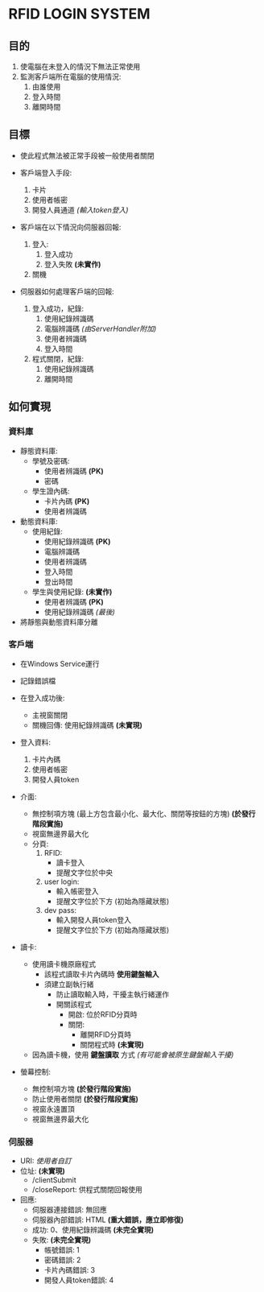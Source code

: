 # RFID LOGIN SYSTEM
## 目的
1. 使電腦在未登入的情況下無法正常使用
1. 監測客戶端所在電腦的使用情況:
    1. 由誰使用
    2. 登入時間
    3. 離開時間

## 目標
- 使此程式無法被正常手段被一般使用者關閉

- 客戶端登入手段:
    1. 卡片
    1. 使用者帳密
    1. 開發人員通道 *(輸入token登入)*

- 客戶端在以下情況向伺服器回報:
    1. 登入:
        1. 登入成功
        2. 登入失敗 **(未實作)**
    2. 關機

- 伺服器如何處理客戶端的回報:
    1. 登入成功，紀錄:
        1. 使用紀錄辨識碼
        1. 電腦辨識碼 *(由ServerHandler附加)*
        1. 使用者辨識碼
        1. 登入時間
    2. 程式關閉，紀錄:
        1. 使用紀錄辨識碼
        1. 離開時間
## 如何實現

### 資料庫
- 靜態資料庫:
    - 學號及密碼:
        - 使用者辨識碼 **(PK)**
        - 密碼
    - 學生證內碼:
        - 卡片內碼 **(PK)**
        - 使用者辨識碼
- 動態資料庫:
    - 使用紀錄:
        - 使用紀錄辨識碼 **(PK)**
        - 電腦辨識碼
        - 使用者辨識碼
        - 登入時間
        - 登出時間
    - 學生與使用紀錄: **(未實作)**
        - 使用者辨識碼 **(PK)**
        - 使用紀錄辨識碼 *(最後)*
- 將靜態與動態資料庫分離

### 客戶端
- 在Windows Service運行

- 記錄錯誤檔

- 在登入成功後:
    - 主視窗關閉
    - 關機回傳: 使用紀錄辨識碼 **(未實現)**

- 登入資料:
    1. 卡片內碼
    1. 使用者帳密
    1. 開發人員token

- 介面:
    - 無控制項方塊 (最上方包含最小化、最大化、關閉等按鈕的方塊) **(於發行階段實施)**
    - 視窗無邊界最大化
    - 分頁:
        1. RFID:
            - 讀卡登入
            - 提醒文字位於中央
        1. user login:
            - 輸入帳密登入
            - 提醒文字位於下方 (初始為隱藏狀態)
        1. dev pass:
            - 輸入開發人員token登入
            - 提醒文字位於下方 (初始為隱藏狀態)
- 讀卡:
    - 使用讀卡機原廠程式
        - 該程式讀取卡片內碼時 **使用鍵盤輸入**
        - 須建立副執行緒
            - 防止讀取輸入時，干擾主執行緒運作
            - 開關該程式
                - 開啟: 位於RFID分頁時
                - 關閉:
                    - 離開RFID分頁時
                    - 關閉程式時 **(未實現)**
    - 因為讀卡機，使用 **鍵盤讀取** 方式 *(有可能會被原生鍵盤輸入干擾)*
- 螢幕控制:
    - 無控制項方塊 **(於發行階段實施)**
    - 防止使用者關閉 **(於發行階段實施)**
    - 視窗永遠置頂
    - 視窗無邊界最大化

### 伺服器
- URI: *使用者自訂*
- 位址: **(未實現)**
    - /clientSubmit
        <!-- - /innerCode_login: 供卡片內碼登入使用
        - /account_login: 供帳密登入使用
        - /devPass: 供開發人員登入使用 -->
    - /closeReport: 供程式關閉回報使用
- 回應:
    - 伺服器連接錯誤: 無回應
    - 伺服器內部錯誤: HTML **(重大錯誤，應立即修復)**
    - 成功: 0、使用紀錄辨識碼 **(未完全實現)**
    - 失敗: **(未完全實現)**
        - 帳號錯誤: 1
        - 密碼錯誤: 2
        - 卡片內碼錯誤: 3
        - 開發人員token錯誤: 4

